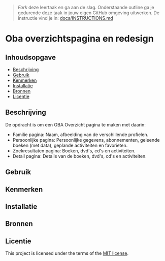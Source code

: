 > _Fork_ deze leertaak en ga aan de slag. Onderstaande outline ga je gedurende deze taak in jouw eigen GitHub omgeving uitwerken. De instructie vind je in: [docs/INSTRUCTIONS.md](docs/INSTRUCTIONS.md)

# Oba overzichtspagina en redesign
<!-- Geef je project een titel en schrijf in één zin wat het is -->


## Inhoudsopgave

  * [Beschrijving](#beschrijving)
  * [Gebruik](#gebruik)
  * [Kenmerken](#kenmerken)
  * [Installatie](#installatie)
  * [Bronnen](#bronnen)
  * [Licentie](#licentie)

## Beschrijving
<!-- In de Beschrijving staat kort beschreven wat voor project het is en wat je hebt gemaakt -->
<!-- Voeg een mooie poster visual toe 📸 -->
<!-- Voeg een link toe naar Github Pages 🌐-->
De opdracht is om een OBA Overzicht pagina te maken met daarin:
- Familie pagina: Naam, afbeelding van de verschillende profielen.
- Persoonlijke pagina: Persoonlijke gegevens, abonnementen, geleende boeken (met data), geplande activiteiten en favorieten.
- Zoekresultaten pagina: Boeken, dvd's, cd's en activiteiten.
- Detail pagina: Details van de boeken, dvd's, cd's en activiteiten.

## Gebruik
<!--Bij Gebruik staat hoe je project er uit ziet, hoe het werkt en wat je er mee kan. -->

## Kenmerken
<!-- Bij Kenmerken staat welke technieken zijn gebruikt en hoe. Wat is de HTML structuur? Wat zijn de belangrijkste dingen in CSS? Wat is er met Javascript gedaan en hoe? Misschien heb je een framwork of library gebruikt? -->

## Installatie
<!-- Bij Instalatie staat hoe een andere developer aan jouw repo kan werken -->


## Bronnen

## Licentie

This project is licensed under the terms of the [MIT license](./LICENSE).
